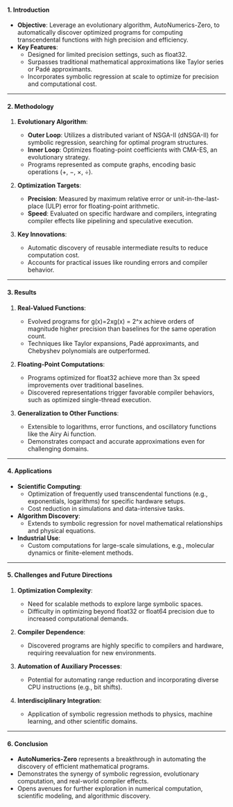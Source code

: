 #### **1. Introduction**

- **Objective**: Leverage an evolutionary algorithm, AutoNumerics-Zero, to automatically discover optimized programs for computing transcendental functions with high precision and efficiency.
- **Key Features**:
    - Designed for limited precision settings, such as float32.
    - Surpasses traditional mathematical approximations like Taylor series or Padé approximants.
    - Incorporates symbolic regression at scale to optimize for precision and computational cost.

---

#### **2. Methodology**

1. **Evolutionary Algorithm**:
    
    - **Outer Loop**: Utilizes a distributed variant of NSGA-II (dNSGA-II) for symbolic regression, searching for optimal program structures.
    - **Inner Loop**: Optimizes floating-point coefficients with CMA-ES, an evolutionary strategy.
    - Programs represented as compute graphs, encoding basic operations (+, −, ×, ÷).
2. **Optimization Targets**:
    
    - **Precision**: Measured by maximum relative error or unit-in-the-last-place (ULP) error for floating-point arithmetic.
    - **Speed**: Evaluated on specific hardware and compilers, integrating compiler effects like pipelining and speculative execution.
3. **Key Innovations**:
    
    - Automatic discovery of reusable intermediate results to reduce computation cost.
    - Accounts for practical issues like rounding errors and compiler behavior.

---

#### **3. Results**

1. **Real-Valued Functions**:
    
    - Evolved programs for g(x)=2xg(x) = 2^x achieve orders of magnitude higher precision than baselines for the same operation count.
    - Techniques like Taylor expansions, Padé approximants, and Chebyshev polynomials are outperformed.
2. **Floating-Point Computations**:
    
    - Programs optimized for float32 achieve more than 3x speed improvements over traditional baselines.
    - Discovered representations trigger favorable compiler behaviors, such as optimized single-thread execution.
3. **Generalization to Other Functions**:
    
    - Extensible to logarithms, error functions, and oscillatory functions like the Airy Ai function.
    - Demonstrates compact and accurate approximations even for challenging domains.

---

#### **4. Applications**

- **Scientific Computing**:
    - Optimization of frequently used transcendental functions (e.g., exponentials, logarithms) for specific hardware setups.
    - Cost reduction in simulations and data-intensive tasks.
- **Algorithm Discovery**:
    - Extends to symbolic regression for novel mathematical relationships and physical equations.
- **Industrial Use**:
    - Custom computations for large-scale simulations, e.g., molecular dynamics or finite-element methods.

---

#### **5. Challenges and Future Directions**

1. **Optimization Complexity**:
    
    - Need for scalable methods to explore large symbolic spaces.
    - Difficulty in optimizing beyond float32 or float64 precision due to increased computational demands.
2. **Compiler Dependence**:
    
    - Discovered programs are highly specific to compilers and hardware, requiring reevaluation for new environments.
3. **Automation of Auxiliary Processes**:
    
    - Potential for automating range reduction and incorporating diverse CPU instructions (e.g., bit shifts).
4. **Interdisciplinary Integration**:
    
    - Application of symbolic regression methods to physics, machine learning, and other scientific domains.

---

#### **6. Conclusion**

- **AutoNumerics-Zero** represents a breakthrough in automating the discovery of efficient mathematical programs.
- Demonstrates the synergy of symbolic regression, evolutionary computation, and real-world compiler effects.
- Opens avenues for further exploration in numerical computation, scientific modeling, and algorithmic discovery.